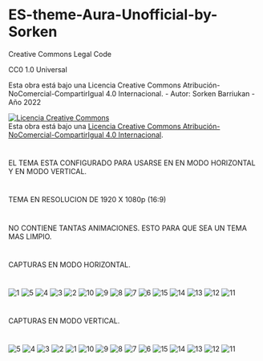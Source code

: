 # ES-theme-Aura-Unofficial-by-Sorken

Creative Commons Legal Code

CC0 1.0 Universal

Esta obra está bajo una Licencia Creative Commons Atribución-NoComercial-CompartirIgual 4.0 Internacional. - Autor: Sorken Barriukan - Año 2022

<a rel="license" href="http://creativecommons.org/licenses/by-nc-sa/4.0/"><img alt="Licencia Creative Commons" style="border-width:0" src="https://i.creativecommons.org/l/by-nc-sa/4.0/88x31.png" /></a><br />Esta obra está bajo una <a rel="license" href="http://creativecommons.org/licenses/by-nc-sa/4.0/">Licencia Creative Commons Atribución-NoComercial-CompartirIgual 4.0 Internacional</a>.
#
EL TEMA ESTA CONFIGURADO PARA USARSE EN EN MODO HORIZONTAL Y EN MODO VERTICAL.
#
TEMA EN RESOLUCION DE 1920 X 1080p (16:9)
#
NO CONTIENE TANTAS ANIMACIONES. ESTO PARA QUE SEA UN TEMA MAS LIMPIO.
#
CAPTURAS EN MODO HORIZONTAL.
#

![1](https://user-images.githubusercontent.com/109578297/188045866-5c2471eb-127a-4310-a4fe-92a8a35bd6d0.png)
![5](https://user-images.githubusercontent.com/109578297/188045938-0e339b5b-d7e1-438f-9e88-9578c44aebaa.png)
![4](https://user-images.githubusercontent.com/109578297/188045944-38b34637-6217-4dd1-8718-a734131bfc18.png)
![3](https://user-images.githubusercontent.com/109578297/188045947-2a120236-2b9e-4599-99a4-71e0def41b5e.png)
![2](https://user-images.githubusercontent.com/109578297/188045948-53d62640-dd3d-4c97-85ce-10695848ec24.png)
![10](https://user-images.githubusercontent.com/109578297/188045979-a8de9562-70c3-47ba-9f45-7d988d5540b2.png)
![9](https://user-images.githubusercontent.com/109578297/188045987-ba04f735-4239-45fb-98e8-d5b519071a54.png)
![8](https://user-images.githubusercontent.com/109578297/188045992-cb8265f6-5daf-487f-87c6-7e8bf0bf933e.png)
![7](https://user-images.githubusercontent.com/109578297/188045999-99507660-7acd-4f3c-8653-5859eeaf3328.png)
![6](https://user-images.githubusercontent.com/109578297/188046006-4abc3d83-58c7-41ed-b0d3-996e2edb66fb.png)
![15](https://user-images.githubusercontent.com/109578297/188046028-3dd46a06-6eb2-4898-a359-9a83b079d3ed.png)
![14](https://user-images.githubusercontent.com/109578297/188046033-8137accd-35e3-4956-baf1-495747bd11b2.png)
![13](https://user-images.githubusercontent.com/109578297/188046039-071f42a8-3628-44db-9a94-127ff7b5c849.png)
![12](https://user-images.githubusercontent.com/109578297/188046043-a87f1350-a35d-46d5-a368-a18e98e251d3.png)
![11](https://user-images.githubusercontent.com/109578297/188046050-b28372e2-8799-46f4-a841-cd6479d8da29.png)
#
CAPTURAS EN MODO VERTICAL.
#
![5](https://user-images.githubusercontent.com/109578297/188046216-2e6c3f08-8db5-4746-8710-e15a2da76b3f.png)
![4](https://user-images.githubusercontent.com/109578297/188046224-1d08061c-c95a-4e99-abe1-08e27e0aae32.png)
![3](https://user-images.githubusercontent.com/109578297/188046230-a656ddb3-188e-4fad-afff-d0e38f7f9ccb.png)
![2](https://user-images.githubusercontent.com/109578297/188046234-70519b43-5bc3-4f0c-95d8-2231ee10157b.png)
![1](https://user-images.githubusercontent.com/109578297/188046239-a19467f5-f4f4-43e0-9108-3a9f2d1696b4.png)
![10](https://user-images.githubusercontent.com/109578297/188046281-849c9004-7f4e-4569-91fd-e4ab59bc7350.png)
![9](https://user-images.githubusercontent.com/109578297/188046284-e73fe398-6acf-4450-b8d8-ad0533ec553c.png)
![8](https://user-images.githubusercontent.com/109578297/188046287-06eca327-7541-4213-9500-aca3534e8c01.png)
![7](https://user-images.githubusercontent.com/109578297/188046289-24fa112e-82fc-447a-b141-d0d04d91f336.png)
![6](https://user-images.githubusercontent.com/109578297/188046293-da175234-e0a6-4ed4-b96b-79b8d81d8d44.png)
![15](https://user-images.githubusercontent.com/109578297/188046359-5aae0b84-7e1b-4f20-a4c5-4ad88fecffee.png)
![14](https://user-images.githubusercontent.com/109578297/188046366-a2f37212-6173-4830-818b-17ce6bf79558.png)
![13](https://user-images.githubusercontent.com/109578297/188046371-32930110-9ef1-45db-b59b-0125d6b68715.png)
![12](https://user-images.githubusercontent.com/109578297/188046380-5d0e76cb-557d-4dbc-ab0f-0320c6c64987.png)
![11](https://user-images.githubusercontent.com/109578297/188046385-1def5718-e9a9-4638-92df-88aabd7a9a21.png)

